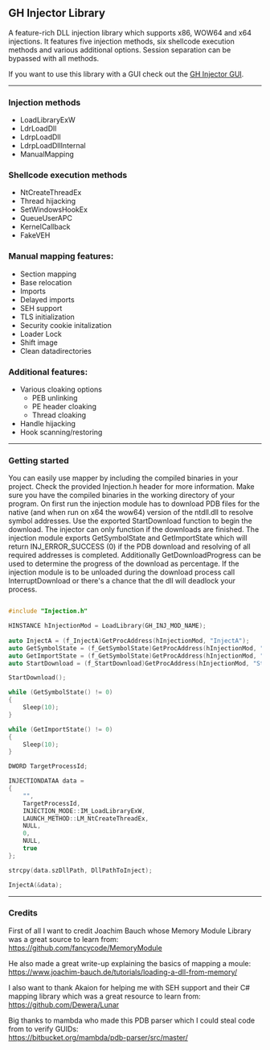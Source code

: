 ## GH Injector Library

A feature-rich DLL injection library which supports x86, WOW64 and x64 injections.
It features five injection methods, six  shellcode execution methods and various additional options.
Session separation can be bypassed with all methods.

If you want to use this library with a GUI check out the [GH Injector GUI](https://github.com/Broihon/GH-Injector-GUI).

----

### Injection methods

- LoadLibraryExW
- LdrLoadDll
- LdrpLoadDll
- LdrpLoadDllInternal
- ManualMapping

### Shellcode execution methods

- NtCreateThreadEx
- Thread hijacking
- SetWindowsHookEx
- QueueUserAPC
- KernelCallback
- FakeVEH

### Manual mapping features:

- Section mapping
- Base relocation
- Imports
- Delayed imports
- SEH support
- TLS initialization
- Security cookie initalization
- Loader Lock
- Shift image
- Clean datadirectories

### Additional features:

- Various cloaking options
	- PEB unlinking
	- PE header cloaking
	- Thread cloaking
- Handle hijacking
- Hook scanning/restoring

----

### Getting started

You can easily use mapper by including the compiled binaries in your project. Check the provided Injection.h header for more information.
Make sure you have the compiled binaries in the working directory of your program.
On first run the injection module has to download PDB files for the native (and when run on x64 the wow64) version of the ntdll.dll to resolve symbol addresses. Use the exported StartDownload function to begin the download.
The injector can only function if the downloads are finished. The injection module exports GetSymbolState and GetImportState which will return INJ_ERROR_SUCCESS (0) if the PDB download and resolving of all required addresses is completed.
Additionally GetDownloadProgress can be used to determine the progress of the download as percentage. If the injection module is to be unloaded during the download process call InterruptDownload or there's a chance that the dll will deadlock your process.

```cpp

#include "Injection.h"

HINSTANCE hInjectionMod = LoadLibrary(GH_INJ_MOD_NAME);
	
auto InjectA = (f_InjectA)GetProcAddress(hInjectionMod, "InjectA");
auto GetSymbolState = (f_GetSymbolState)GetProcAddress(hInjectionMod, "GetSymbolState");
auto GetImportState = (f_GetSymbolState)GetProcAddress(hInjectionMod, "GetImportState");
auto StartDownload = (f_StartDownload)GetProcAddress(hInjectionMod, "StartDownload");

StartDownload();

while (GetSymbolState() != 0)
{
	Sleep(10);
}

while (GetImportState() != 0)
{
	Sleep(10);
}

DWORD TargetProcessId;

INJECTIONDATAA data =
{
	"",
	TargetProcessId,
	INJECTION_MODE::IM_LoadLibraryExW,
	LAUNCH_METHOD::LM_NtCreateThreadEx,
	NULL,
	0,
	NULL,
	true
};

strcpy(data.szDllPath, DllPathToInject);

InjectA(&data);

```

---

### Credits

First of all I want to credit Joachim Bauch whose Memory Module Library was a great source to learn from:  
https://github.com/fancycode/MemoryModule

He also made a great write-up explaining the basics of mapping a moule:  
https://www.joachim-bauch.de/tutorials/loading-a-dll-from-memory/

I also want to thank Akaion for helping me with SEH support and their C# mapping library which was a great resource to learn from:  
https://github.com/Dewera/Lunar

Big thanks to mambda who made this PDB parser which I could steal code from to verify GUIDs:  
https://bitbucket.org/mambda/pdb-parser/src/master/
